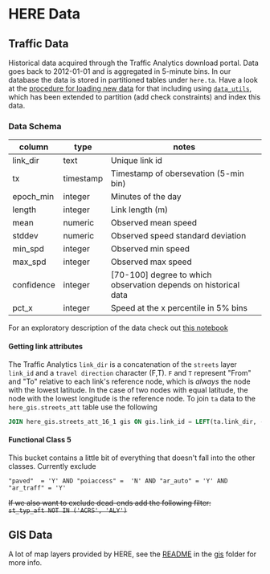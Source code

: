 # HERE Data

## Traffic Data
Historical data acquired through the Traffic Analytics download portal. Data goes back to 2012-01-01 and is aggregated in 5-minute bins. In our database the data is stored in partitioned tables under `here.ta`. Have a look at the [procedure for loading new data](traffic#loading-new-data) for that including using [`data_utils`](../data_utils/), which has been extended to partition (add check constraints) and index this data.

### Data Schema

|column|type|notes|
|------|----|-----|
|link_dir|text| Unique link id |
|tx|timestamp| Timestamp of obersevation (5-min bin)|
|epoch_min|integer| Minutes of the day|
|length|integer| Link length (m)|
|mean|numeric| Observed mean speed|
|stddev|numeric| Observed speed standard deviation|
|min_spd|integer| Observed min speed|
|max_spd|integer| Observed max speed|
|confidence|integer| [70-100] degree to which observation depends on historical data|
|pct_x|integer| Speed at the x percentile in 5% bins|

For an exploratory description of the data check out [this notebook](https://github.com/CityofToronto/bdit_team_wiki/blob/here_evaluation/here_evaluation/Descriptive_eval.ipynb)

#### Getting link attributes
The Traffic Analytics `link_dir` is a concatenation of the `streets` layer `link_id` and a `travel direction` character (F,T). `F` and `T` represent "From" and "To" relative to each link's reference node, which is *always* the node with the lowest latitude. In the case of two nodes with equal latitude, the node with the lowest longitude is the reference node. To join `ta` data to the `here_gis.streets_att` table use the following  
```sql
JOIN here_gis.streets_att_16_1 gis ON gis.link_id = LEFT(ta.link_dir, -1)::numeric
```

#### Functional Class 5
This bucket contains a little bit of everything that doesn't fall into the other classes. Currently exclude

`"paved"  = 'Y' AND "poiaccess" =  'N' AND "ar_auto" = 'Y' AND "ar_traff" = 'Y'`

~~If we also want to exclude dead-ends add the following filter:~~  
~~`st_typ_aft NOT IN ('ACRS', 'ALY')`~~

## GIS Data
A lot of map layers provided by HERE, see the [README](gis/README.md) in the [gis](gis/) folder for more info.